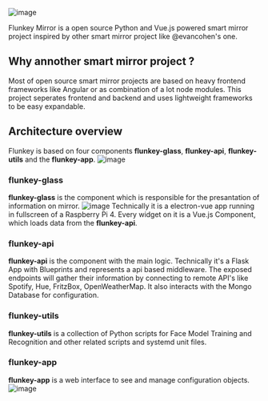 ![image](https://user-images.githubusercontent.com/4592657/77485129-ac816900-6e2c-11ea-8dc0-144a6f164cfc.png)

Flunkey Mirror is a open source Python and Vue.js powered smart mirror project inspired by other smart mirror project like @evancohen's one.

## Why annother smart mirror project ?
Most of open source smart mirror projects are based on heavy frontend frameworks like Angular or as combination of a lot node modules. 
This project seperates frontend and backend and uses lightweight frameworks to be easy expandable.

## Architecture overview
Flunkey is based on four components **flunkey-glass**, **flunkey-api**, **flunkey-utils** and the **flunkey-app**.
![image](https://user-images.githubusercontent.com/4592657/77485502-945e1980-6e2d-11ea-8abd-fb6a1dfbe0ec.png)

### flunkey-glass
**flunkey-glass** is the component which is responsible for the presantation of information on mirror. 
![image](https://user-images.githubusercontent.com/4592657/77486610-7645e880-6e30-11ea-9d5f-d64ac04adf1d.png)
Technically it is a electron-vue app running in fullscreen of a Raspberry Pi 4. Every widget on it is a Vue.js Component, which loads data from the **flunkey-api**.

### flunkey-api
**flunkey-api** is the component with the main logic. Technically it's a Flask App with Blueprints and represents a api based middleware. 
The exposed endpoints will gather their information by connecting to remote API's like Spotify, Hue, FritzBox, OpenWeatherMap. It also interacts with the Mongo Database for configuration.

### flunkey-utils
**flunkey-utils** is a collection of Python scripts for Face Model Training and Recognition and other related scripts and systemd unit files. 

### flunkey-app
**flunkey-app** is a web interface to see and manage configuration objects.
![image](https://user-images.githubusercontent.com/4592657/77487388-a7bfb380-6e32-11ea-8787-57841a47349e.png)
